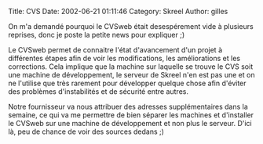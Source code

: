 Title: CVS
Date: 2002-06-21 01:11:46
Category: Skreel
Author: gilles

On m'a demandé pourquoi le CVSweb était desespérement vide à plusieurs reprises, donc je poste la petite news pour expliquer ;)

Le CVSweb permet de connaitre l'état d'avancement d'un projet à différentes étapes afin de voir les modifications, les améliorations et les corrections.
Cela implique que la machine sur laquelle se trouve le CVS soit une machine de développement, le serveur de Skreel n'en est pas une et on ne l'utilise que très rarement pour développer quelque chose afin d'éviter des problèmes d'instabilités et de sécurité entre autres.

Notre fournisseur va nous attribuer des adresses supplémentaires dans la semaine, ce qui va me permettre de bien séparer les machines et d'installer le CVSweb sur une machine de développement et non plus le serveur. D'ici là, peu de chance de voir des sources dedans  ;)